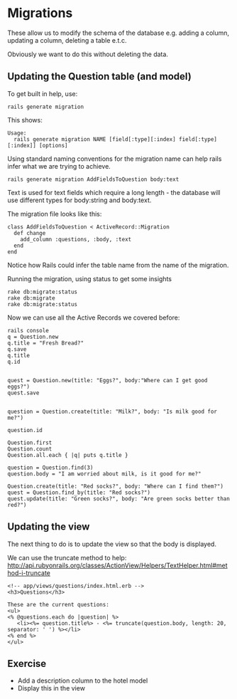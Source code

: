 # Migrations

These allow us to modify the schema of the database e.g. adding a column, updating a column, deleting a table e.t.c.

Obviously we want to do this without deleting the data.

## Updating the Question table (and model)

To get built in help, use:

```
rails generate migration
```
This shows:
```
Usage:
  rails generate migration NAME [field[:type][:index] field[:type][:index]] [options]
```

Using standard naming conventions for the migration name can help rails infer what we are trying to achieve. 

```
rails generate migration AddFieldsToQuestion body:text
```
Text is used for text fields which require a long length - the database will use different types for body:string and body:text.

The migration file looks like this:
```
class AddFieldsToQuestion < ActiveRecord::Migration
  def change
    add_column :questions, :body, :text
  end
end
```

Notice how Rails could infer the table name from the name of the migration.

Running the migration, using status to get some insights

```
rake db:migrate:status
rake db:migrate
rake db:migrate:status

```

Now we can use all the Active Records we covered before:


```
rails console
q = Question.new
q.title = "Fresh Bread?"
q.save
q.title
q.id


quest = Question.new(title: "Eggs?", body:"Where can I get good eggs?")
quest.save


question = Question.create(title: "Milk?", body: "Is milk good for me?")

question.id

Question.first
Question.count
Question.all.each { |q| puts q.title } 

question = Question.find(3)
question.body = "I am worried about milk, is it good for me?"

Question.create(title: "Red socks?", body: "Where can I find them?")
quest = Question.find_by(title: "Red socks?")
quest.update(title: "Green socks?", body: "Are green socks better than red?")
```

## Updating the view

The next thing to do is to update the view so that the body is displayed.

We can use the truncate method to help:
http://api.rubyonrails.org/classes/ActionView/Helpers/TextHelper.html#method-i-truncate

```
<!-- app/views/questions/index.html.erb -->
<h3>Questions</h3>

These are the current questions:
<ul>
<% @questions.each do |question| %>
   <li><%= question.title%> - <%= truncate(question.body, length: 20, separator: ' ') %></li>
<% end %>  
</ul>
```

## Exercise
* Add a description column to the hotel model 
* Display this in the view
